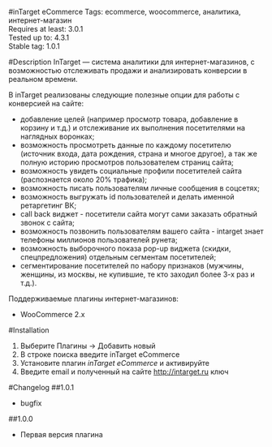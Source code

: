 #inTarget eCommerce
Tags: ecommerce, woocommerce, аналитика, интернет-магазин  
Requires at least: 3.0.1  
Tested up to: 4.3.1  
Stable tag: 1.0.1  

#Description
InTarget — система аналитики для интернет-магазинов, с возможностью отслеживать продажи и анализировать конверсии в реальном времени.

В inTarget реализованы следующие полезные опции для работы с конверсией на сайте:

* добавление целей (например просмотр товара, добавление в корзину и т.д.) и отслеживание их выполнения посетителями на наглядных воронках;
* возможность просмотреть данные по каждому посетителю (источник входа, дата рождения, страна и многое другое), а так же полную историю просмотров пользователем страниц сайта;
* возможность увидеть социальные профили посетителей сайта (распознается около 20% трафика);
* возможность писать пользователям личные сообщения в соцсетях;
* возможность выгружать id пользователей и делать именной ретаргетинг ВК;
* call back виджет - посетители сайта могут сами заказать обратный звонок с сайта;
* возможность позвонить пользователям вашего сайта - intarget знает телефоны миллионов пользователей рунета; 
* возможность выборочного показа pop-up виджета (скидки, спецпредложения) отдельным сегментам посетителей;
* сегментирование посетителей по набору признаков (мужчины, женщины, из москвы, не купившие, те кто заходил более 3-х раз и т.д.).

Поддерживаемые плагины интернет-магазинов:

* WooCommerce 2.x

#Installation
1. Выберите Плагины -> Добавить новый
2. В строке поиска введите inTarget eCommerce
3. Установите плагин *inTarget eCommerce* и активируйте
4. Введите email и полученный на сайте http://intarget.ru ключ

#Changelog
##1.0.1
* bugfix

##1.0.0
* Первая версия плагина
